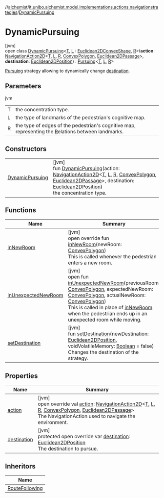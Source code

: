//[alchemist](../../../index.md)/[it.unibo.alchemist.model.implementations.actions.navigationstrategies](../index.md)/[DynamicPursuing](index.md)

# DynamicPursuing

[jvm]\
open class [DynamicPursuing](index.md)<[T](index.md), [L](index.md) : [Euclidean2DConvexShape](../../it.unibo.alchemist.model.interfaces.geometry.euclidean2d/index.md#-786369621%2FClasslikes%2F-267951372), [R](index.md)>(**action**: [NavigationAction2D](../../it.unibo.alchemist.model.interfaces/index.md#-517309547%2FClasslikes%2F-267951372)<[T](index.md), [L](index.md), [R](index.md), [ConvexPolygon](../../it.unibo.alchemist.model.interfaces.geometry.euclidean2d/-convex-polygon/index.md), [Euclidean2DPassage](../../it.unibo.alchemist.model.interfaces.geometry.euclidean2d.graph/-euclidean2-d-passage/index.md)>, **destination**: [Euclidean2DPosition](../../it.unibo.alchemist.model.implementations.positions/-euclidean2-d-position/index.md)) : [Pursuing](../-pursuing/index.md)<[T](index.md), [L](index.md), [R](index.md)> 

[Pursuing](../-pursuing/index.md) strategy allowing to dynamically change [destination](destination.md).

## Parameters

jvm

| | |
|---|---|
| T | the concentration type. |
| L | the type of landmarks of the pedestrian's cognitive map. |
| R | the type of edges of the pedestrian's cognitive map, representing the [R](index.md)elations between landmarks. |

## Constructors

| | |
|---|---|
| [DynamicPursuing](-dynamic-pursuing.md) | [jvm]<br>fun [DynamicPursuing](-dynamic-pursuing.md)(action: [NavigationAction2D](../../it.unibo.alchemist.model.interfaces/index.md#-517309547%2FClasslikes%2F-267951372)<[T](index.md), [L](index.md), [R](index.md), [ConvexPolygon](../../it.unibo.alchemist.model.interfaces.geometry.euclidean2d/-convex-polygon/index.md), [Euclidean2DPassage](../../it.unibo.alchemist.model.interfaces.geometry.euclidean2d.graph/-euclidean2-d-passage/index.md)>, destination: [Euclidean2DPosition](../../it.unibo.alchemist.model.implementations.positions/-euclidean2-d-position/index.md))<br>the concentration type. |

## Functions

| Name | Summary |
|---|---|
| [inNewRoom](../-pursuing/in-new-room.md) | [jvm]<br>open override fun [inNewRoom](../-pursuing/in-new-room.md)(newRoom: [ConvexPolygon](../../it.unibo.alchemist.model.interfaces.geometry.euclidean2d/-convex-polygon/index.md))<br>This is called whenever the pedestrian enters a new room. |
| [inUnexpectedNewRoom](../-pursuing/index.md#-1340250552%2FFunctions%2F-267951372) | [jvm]<br>open fun [inUnexpectedNewRoom](../-pursuing/index.md#-1340250552%2FFunctions%2F-267951372)(previousRoom: [ConvexPolygon](../../it.unibo.alchemist.model.interfaces.geometry.euclidean2d/-convex-polygon/index.md), expectedNewRoom: [ConvexPolygon](../../it.unibo.alchemist.model.interfaces.geometry.euclidean2d/-convex-polygon/index.md), actualNewRoom: [ConvexPolygon](../../it.unibo.alchemist.model.interfaces.geometry.euclidean2d/-convex-polygon/index.md))<br>This is called in place of [inNewRoom](../../it.unibo.alchemist.model.interfaces/-navigation-strategy/in-new-room.md) when the pedestrian ends up in an unexpected room while moving. |
| [setDestination](set-destination.md) | [jvm]<br>fun [setDestination](set-destination.md)(newDestination: [Euclidean2DPosition](../../it.unibo.alchemist.model.implementations.positions/-euclidean2-d-position/index.md), voidVolatileMemory: [Boolean](https://kotlinlang.org/api/latest/jvm/stdlib/kotlin/-boolean/index.html) = false)<br>Changes the destination of the strategy. |

## Properties

| Name | Summary |
|---|---|
| [action](index.md#-2063776013%2FProperties%2F-267951372) | [jvm]<br>open override val [action](index.md#-2063776013%2FProperties%2F-267951372): [NavigationAction2D](../../it.unibo.alchemist.model.interfaces/index.md#-517309547%2FClasslikes%2F-267951372)<[T](index.md), [L](index.md), [R](index.md), [ConvexPolygon](../../it.unibo.alchemist.model.interfaces.geometry.euclidean2d/-convex-polygon/index.md), [Euclidean2DPassage](../../it.unibo.alchemist.model.interfaces.geometry.euclidean2d.graph/-euclidean2-d-passage/index.md)><br>The NavigationAction used to navigate the environment. |
| [destination](destination.md) | [jvm]<br>protected open override var [destination](destination.md): [Euclidean2DPosition](../../it.unibo.alchemist.model.implementations.positions/-euclidean2-d-position/index.md)<br>The destination to pursue. |

## Inheritors

| Name |
|---|
| [RouteFollowing](../-route-following/index.md) |
